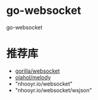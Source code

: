 # go-websocket
go-websocket

# 推荐库
- [gorilla/websocket](https://github.com/gorilla/websocket)
- [olahol/melody](https://github.com/olahol/melody)
- "nhooyr.io/websocket"
- "nhooyr.io/websocket/wsjson"